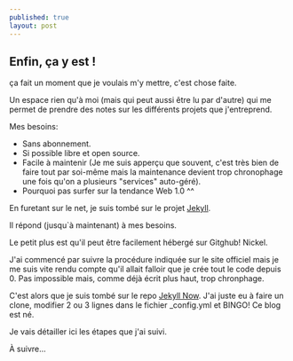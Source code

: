 ```yaml
---
published: true
layout: post
---
```

## Enfin, ça y est !

ça fait un moment que je voulais m'y mettre, c'est chose faite.

Un espace rien qu'à moi (mais qui peut aussi être lu par d'autre) qui me permet de prendre des notes sur les différents projets que j'entreprend.

Mes besoins:
- Sans abonnement.
- Si possible libre et open source.
- Facile à maintenir (Je me suis apperçu que souvent, c'est très bien de faire tout par soi-même mais la maintenance devient trop chronophage une fois qu'on a plusieurs "services" auto-géré).
- Pourquoi pas surfer sur la tendance Web 1.0 ^^

En furetant sur le net, je suis tombé sur le projet [Jekyll](http://jekyllrb.com/).

Il répond (jusqu`à maintenant) à mes besoins.

Le petit plus est qu'il peut être facilement hébergé sur Gitghub! Nickel.

J'ai commencé par suivre la procédure indiquée sur le site officiel mais je me suis vite rendu compte qu'il allait falloir que je crée tout le code depuis 0. Pas impossible mais, comme déjà écrit plus haut, trop chronphage.

C'est alors que je suis tombé sur le repo [Jekyll Now](https://github.com/barryclark/jekyll-now/blob/master/_config.yml). J'ai juste eu à faire un clone, modifier 2 ou 3 lignes dans le fichier _config.yml et BINGO! Ce blog est né.

Je vais détailler ici les étapes que j'ai suivi.

À suivre...
